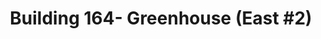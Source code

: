 ---
title: "Building 164- Greenhouse (East #2)"
url: /salem/building-164-greenhouse-east-2/
shop: Garten-Center
---